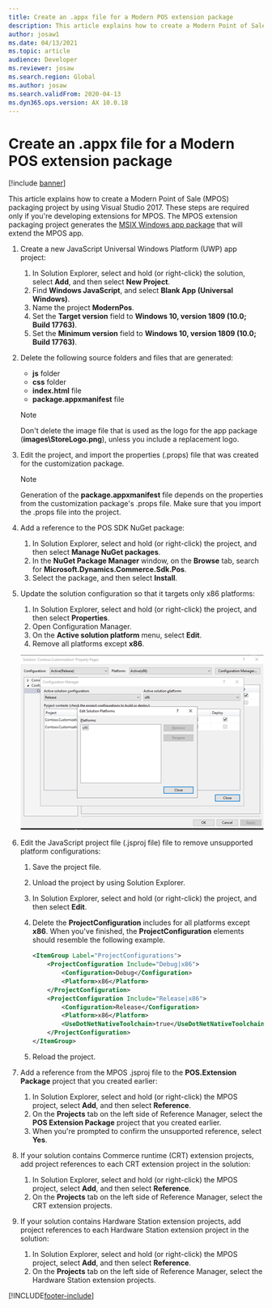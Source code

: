```yaml
---
title: Create an .appx file for a Modern POS extension package
description: This article explains how to create a Modern Point of Sale (MPOS) packaging project by using Microsoft Visual Studio 2017.
author: josaw1
ms.date: 04/13/2021
ms.topic: article
audience: Developer
ms.reviewer: josaw
ms.search.region: Global
ms.author: josaw
ms.search.validFrom: 2020-04-13
ms.dyn365.ops.version: AX 10.0.18
---
```


# Create an .appx file for a Modern POS extension package

[!include [banner](../../includes/banner.md)]

This article explains how to create a Modern Point of Sale (MPOS) packaging project by using Visual Studio 2017. These steps are required only if you're developing extensions for MPOS. The MPOS extension packaging project generates the [MSIX Windows app package](/windows/msix/overview) that will extend the MPOS app.

1. Create a new JavaScript Universal Windows Platform (UWP) app project:

    1. In Solution Explorer, select and hold (or right-click) the solution, select **Add**, and then select **New Project**.
    2. Find **Windows JavaScript**, and select **Blank App (Universal Windows)**.
    3. Name the project **ModernPos**.
    4. Set the **Target version** field to **Windows 10, version 1809 (10.0; Build 17763)**.
    5. Set the **Minimum version** field to **Windows 10, version 1809 (10.0; Build 17763)**.

2. Delete the following source folders and files that are generated:

    + **js** folder
    + **css** folder
    + **index.html** file
    + **package.appxmanifest** file

    > [!NOTE]
    > Don't delete the image file that is used as the logo for the app package (**images\\StoreLogo.png**), unless you include a replacement logo.

3. Edit the project, and import the properties (.props) file that was created for the customization package.

    > [!NOTE]
    > Generation of the **package.appxmanifest** file depends on the properties from the customization package's .props file. Make sure that you import the .props file into the project.

4. Add a reference to the POS SDK NuGet package:

    1. In Solution Explorer, select and hold (or right-click) the project, and then select **Manage NuGet packages**.
    2. In the **NuGet Package Manager** window, on the **Browse** tab, search for **Microsoft.Dynamics.Commerce.Sdk.Pos**.
    3. Select the package, and then select **Install**.

5. Update the solution configuration so that it targets only x86 platforms:

    1. In Solution Explorer, select and hold (or right-click) the project, and then select **Properties**.
    2. Open Configuration Manager.
    3. On the **Active solution platform** menu, select **Edit**.
    4. Remove all platforms except **x86**.

    ![Platform configuration.](media/platform.png)

6. Edit the JavaScript project file (.jsproj file) file to remove unsupported platform configurations:

    1. Save the project file.
    2. Unload the project by using Solution Explorer.
    3. In Solution Explorer, select and hold (or right-click) the project, and then select **Edit**.
    4. Delete the **ProjectConfiguration** includes for all platforms except **x86**. When you've finished, the **ProjectConfiguration** elements should resemble the following example.

        ```xml
        <ItemGroup Label="ProjectConfigurations">
            <ProjectConfiguration Include="Debug|x86">
                <Configuration>Debug</Configuration>
                <Platform>x86</Platform>
            </ProjectConfiguration>
            <ProjectConfiguration Include="Release|x86">
                <Configuration>Release</Configuration>
                <Platform>x86</Platform>
                <UseDotNetNativeToolchain>true</UseDotNetNativeToolchain>
            </ProjectConfiguration>
        </ItemGroup>
        ```

    5. Reload the project.

7. Add a reference from the MPOS .jsproj file to the **POS.Extension Package** project that you created earlier:

    1. In Solution Explorer, select and hold (or right-click) the MPOS project, select **Add**, and then select **Reference**.
    2. On the **Projects** tab on the left side of Reference Manager, select the **POS Extension Package** project that you created earlier.
    3. When you're prompted to confirm the unsupported reference, select **Yes**.

8. If your solution contains Commerce runtime (CRT) extension projects, add project references to each CRT extension project in the solution:

    1. In Solution Explorer, select and hold (or right-click) the MPOS project, select **Add**, and then select **Reference**.
    2. On the **Projects** tab on the left side of Reference Manager, select the CRT extension projects.

9. If your solution contains Hardware Station extension projects, add project references to each Hardware Station extension project in the solution:

    1. In Solution Explorer, select and hold (or right-click) the MPOS project, select **Add**, and then select **Reference**.
    2. On the **Projects** tab on the left side of Reference Manager, select the Hardware Station extension projects.

[!INCLUDE[footer-include](../../../includes/footer-banner.md)]

